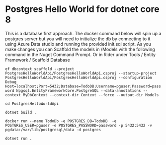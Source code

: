 # Postgres Hello World for dotnet core 8

This is a database first approach. The docker command below will spin up a postgres server but you will need to initialize the db by connecting to it using Azure Data studio and running the provided init.sql script. As you make changes you can Scaffold the models in /Models with the following command in the Nuget Command Prompt. Or in Rider under Tools / Entity Framework / Scaffold Database

`ef dbcontext scaffold --project PostgresHelloWorldApi/PostgresHelloWorldApi.csproj --startup-project PostgresHelloWorldApi/PostgresHelloWorldApi.csproj --configuration Debug Host=localhost;Port=5432;Database=TodoDB;Username=pguser;Password=password Npgsql.EntityFrameworkCore.PostgreSQL --data-annotations --context MyDbContext --context-dir Context --force --output-dir Models`


`cd PostgresHelloWorldApi`


`dotnet build .`


`docker run --name TodoDb -e POSTGRES_DB=TodoDB  -e POSTGRES_USER=pguser -e POSTGRES_PASSWORD=password -p 5432:5432 -v pgdata:/var/lib/postgresql/data -d postgres`


`dotnet run .`
